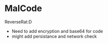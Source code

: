 # MalCode
ReverseRat:D
- Need to add encryption and base64 for code
- might add persistance and network check
